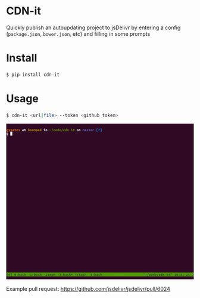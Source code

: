 CDN-it
============

Quickly publish an autoupdating project to jsDelivr by entering a config (`package.json`, `bower.json`, etc) and filling in some prompts


# Install

```sh
$ pip install cdn-it
```

# Usage

```sh
$ cdn-it <url|file> --token <github token>
```

![example](./example.gif)


Example pull request: https://github.com/jsdelivr/jsdelivr/pull/6024